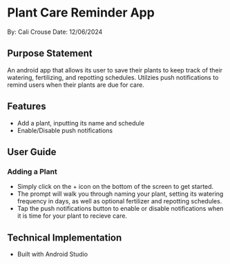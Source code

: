 # Plant Care Reminder App

By: Cali Crouse
Date: 12/06/2024

## Purpose Statement
An android app that allows its user to save their plants to keep track of their watering, fertilizing, and repotting schedules. Utilzies push notifications to remind users when their plants are due for care.

## Features
- Add a plant, inputting its name and schedule
- Enable/Disable push notifications

## User Guide

### Adding a Plant
- Simply click on the + icon on the bottom of the screen to get started.
- The prompt will walk you through naming your plant, setting its watering frequency in days, as well as optional fertilizer and repotting schedules.
- Tap the push notifications button to enable or disable notifications when it is time for your plant to recieve care.

## Technical Implementation
- Built with Android Studio
